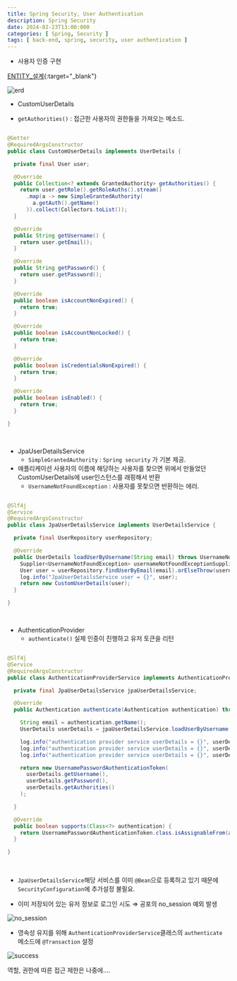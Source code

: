 ```yaml
---
title: Spring Security, User Authentication
description: Spring Security
date: 2024-02-23T13:00:000
categories: [ Spring, Security ]
tags: [ back-end, spring, security, user authentication ]
---
```


- 사용자 인증 구현

[ENTITY_설계](https://angrypig123.github.io/posts/user_role_auth/){:target="\_blank"}

![erd](https://github.com/AngryPig123/AngryPig123.github.io/assets/86225268/8faa7798-bc02-406a-b2d9-0f86dff0f209)

- CustomUserDetails

- ```getAuthorities()``` : 접근한 사용자의 권한들을 가져오는 메소드.

```java

@Getter
@RequiredArgsConstructor
public class CustomUserDetails implements UserDetails {

  private final User user;

  @Override
  public Collection<? extends GrantedAuthority> getAuthorities() {
    return user.getRole().getRoleAuths().stream()
      .map(a -> new SimpleGrantedAuthority(
        a.getAuth().getName()
      )).collect(Collectors.toList());
  }

  @Override
  public String getUsername() {
    return user.getEmail();
  }

  @Override
  public String getPassword() {
    return user.getPassword();
  }

  @Override
  public boolean isAccountNonExpired() {
    return true;
  }

  @Override
  public boolean isAccountNonLocked() {
    return true;
  }

  @Override
  public boolean isCredentialsNonExpired() {
    return true;
  }

  @Override
  public boolean isEnabled() {
    return true;
  }

}
```

<br>

- JpaUserDetailsService
  - ```SimpleGrantedAuthority``` : ```Spring security``` 가 기본 제공.
- 애플리케이션 사용자의 이름에 해당하는 사용자를 찾으면 위에서 만들었던 CustomUserDetails에 user인스턴스를 래핑해서 반환
  - ```UsernameNotFoundException``` : 사용자를 못찾으면 반환하는 에러.

```java

@Slf4j
@Service
@RequiredArgsConstructor
public class JpaUserDetailsService implements UserDetailsService {

  private final UserRepository userRepository;

  @Override
  public UserDetails loadUserByUsername(String email) throws UsernameNotFoundException {
    Supplier<UsernameNotFoundException> usernameNotFoundExceptionSupplier = () -> new UsernameNotFoundException("problem during authentication!");
    User user = userRepository.findUserByEmail(email).orElseThrow(usernameNotFoundExceptionSupplier);
    log.info("JpaUserDetailsService user = {}", user);
    return new CustomUserDetails(user);
  }

}
```

<br>

- AuthenticationProvider
  - ```authenticate()``` 실제 인증이 진행하고 유저 토큰을 리턴

```java

@Slf4j
@Service
@RequiredArgsConstructor
public class AuthenticationProviderService implements AuthenticationProvider {

  private final JpaUserDetailsService jpaUserDetailsService;

  @Override
  public Authentication authenticate(Authentication authentication) throws AuthenticationException {

    String email = authentication.getName();
    UserDetails userDetails = jpaUserDetailsService.loadUserByUsername(email);

    log.info("authentication provider service userDetails = {}", userDetails.getUsername());
    log.info("authentication provider service userDetails = {}", userDetails.getPassword());
    log.info("authentication provider service userDetails = {}", userDetails.getAuthorities());

    return new UsernamePasswordAuthenticationToken(
      userDetails.getUsername(),
      userDetails.getPassword(),
      userDetails.getAuthorities()
    );

  }

  @Override
  public boolean supports(Class<?> authentication) {
    return UsernamePasswordAuthenticationToken.class.isAssignableFrom(authentication);
  }

}
```

<br>

- ```JpaUserDetailsService```해당 서비스를 이미 ```@Bean```으로 등록하고 있기 때문에 <br>
  ```SecurityConfiguration```에 추가설정 불필요.


- 이미 저장되어 있는 유저 정보로 로그인 시도 ⇒ 공포의 no_session 예외 발생

![no_session](https://github.com/AngryPig123/AngryPig123.github.io/assets/86225268/a342ee85-e050-4ddb-ae6d-f6f798923ece)

- 영속성 유지를 위해 ```AuthenticationProviderService```클래스의 ```authenticate``` 메소드에 ```@Transaction``` 설정

![success](https://github.com/AngryPig123/AngryPig123.github.io/assets/86225268/3c161773-12b1-4db2-8e0b-3df1801481b5)


역할, 권한에 따른 접근 제한은 나중에....

